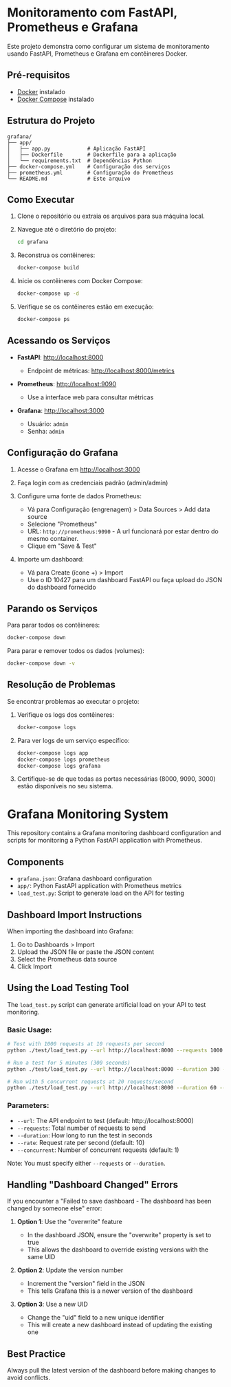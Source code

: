 # Monitoramento com FastAPI, Prometheus e Grafana

Este projeto demonstra como configurar um sistema de monitoramento usando FastAPI, Prometheus e Grafana em contêineres Docker.

## Pré-requisitos

- [Docker](https://www.docker.com/products/docker-desktop) instalado
- [Docker Compose](https://docs.docker.com/compose/install/) instalado

## Estrutura do Projeto

```
grafana/
├── app/
│   ├── app.py            # Aplicação FastAPI
│   ├── Dockerfile        # Dockerfile para a aplicação
│   └── requirements.txt  # Dependências Python
├── docker-compose.yml    # Configuração dos serviços
├── prometheus.yml        # Configuração do Prometheus
└── README.md             # Este arquivo
```

## Como Executar

1. Clone o repositório ou extraia os arquivos para sua máquina local.

2. Navegue até o diretório do projeto:
   ```bash
   cd grafana
   ```
3. Reconstrua os contêineres:
    ```bash
    docker-compose build
    ```

3. Inicie os contêineres com Docker Compose:
   ```bash
   docker-compose up -d
   ```

4. Verifique se os contêineres estão em execução:
   ```bash
   docker-compose ps
   ```

## Acessando os Serviços

- **FastAPI**: [http://localhost:8000](http://localhost:8000)
  - Endpoint de métricas: [http://localhost:8000/metrics](http://localhost:8000/metrics)

- **Prometheus**: [http://localhost:9090](http://localhost:9090)
  - Use a interface web para consultar métricas

- **Grafana**: [http://localhost:3000](http://localhost:3000)
  - Usuário: `admin`
  - Senha: `admin`

## Configuração do Grafana

1. Acesse o Grafana em [http://localhost:3000](http://localhost:3000)
2. Faça login com as credenciais padrão (admin/admin)
3. Configure uma fonte de dados Prometheus:
   - Vá para Configuração (engrenagem) > Data Sources > Add data source
   - Selecione "Prometheus"
   - URL: `http://prometheus:9090` - A url funcionará por estar dentro do mesmo container.
   - Clique em "Save & Test"

4. Importe um dashboard:
   - Vá para Create (ícone +) > Import
   - Use o ID 10427 para um dashboard FastAPI ou faça upload do JSON do dashboard fornecido

## Parando os Serviços

Para parar todos os contêineres:
```bash
docker-compose down
```

Para parar e remover todos os dados (volumes):
```bash
docker-compose down -v
```

## Resolução de Problemas

Se encontrar problemas ao executar o projeto:

1. Verifique os logs dos contêineres:
   ```bash
   docker-compose logs
   ```

2. Para ver logs de um serviço específico:
   ```bash
   docker-compose logs app
   docker-compose logs prometheus
   docker-compose logs grafana
   ```

3. Certifique-se de que todas as portas necessárias (8000, 9090, 3000) estão disponíveis no seu sistema.

# Grafana Monitoring System

This repository contains a Grafana monitoring dashboard configuration and scripts for monitoring a Python FastAPI application with Prometheus.

## Components

- `grafana.json`: Grafana dashboard configuration
- `app/`: Python FastAPI application with Prometheus metrics
- `load_test.py`: Script to generate load on the API for testing

## Dashboard Import Instructions

When importing the dashboard into Grafana:

1. Go to Dashboards > Import
2. Upload the JSON file or paste the JSON content
3. Select the Prometheus data source
4. Click Import

## Using the Load Testing Tool

The `load_test.py` script can generate artificial load on your API to test monitoring.

### Basic Usage:

```bash
# Test with 1000 requests at 10 requests per second
python ./test/load_test.py --url http://localhost:8000 --requests 1000 --rate 10

# Run a test for 5 minutes (300 seconds)
python ./test/load_test.py --url http://localhost:8000 --duration 300 --rate 10

# Run with 5 concurrent requests at 20 requests/second
python ./test/load_test.py --url http://localhost:8000 --duration 60 --rate 20 --concurrent 5
```

### Parameters:

- `--url`: The API endpoint to test (default: http://localhost:8000)
- `--requests`: Total number of requests to send
- `--duration`: How long to run the test in seconds
- `--rate`: Request rate per second (default: 10)
- `--concurrent`: Number of concurrent requests (default: 1)

Note: You must specify either `--requests` or `--duration`.

## Handling "Dashboard Changed" Errors

If you encounter a "Failed to save dashboard - The dashboard has been changed by someone else" error:

1. **Option 1**: Use the "overwrite" feature
   - In the dashboard JSON, ensure the "overwrite" property is set to true
   - This allows the dashboard to override existing versions with the same UID

2. **Option 2**: Update the version number
   - Increment the "version" field in the JSON
   - This tells Grafana this is a newer version of the dashboard

3. **Option 3**: Use a new UID
   - Change the "uid" field to a new unique identifier
   - This will create a new dashboard instead of updating the existing one

## Best Practice

Always pull the latest version of the dashboard before making changes to avoid conflicts.